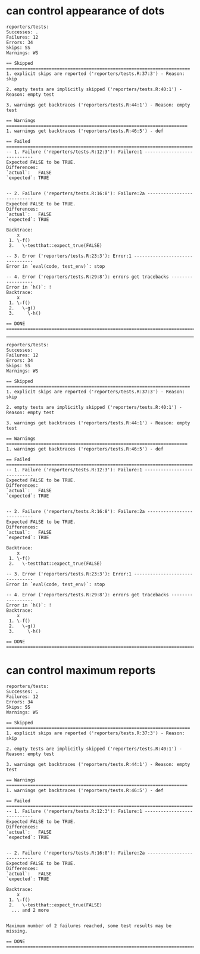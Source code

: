 # can control appearance of dots

    reporters/tests: 
    Successes: .
    Failures: 12
    Errors: 34
    Skips: SS
    Warnings: WS
    
    == Skipped =====================================================================
    1. explicit skips are reported ('reporters/tests.R:37:3') - Reason: skip
    
    2. empty tests are implicitly skipped ('reporters/tests.R:40:1') - Reason: empty test
    
    3. warnings get backtraces ('reporters/tests.R:44:1') - Reason: empty test
    
    == Warnings ====================================================================
    1. warnings get backtraces ('reporters/tests.R:46:5') - def
    
    == Failed ======================================================================
    -- 1. Failure ('reporters/tests.R:12:3'): Failure:1 ----------------------------
    Expected FALSE to be TRUE.
    Differences:
    `actual`:   FALSE
    `expected`: TRUE 
    
    
    -- 2. Failure ('reporters/tests.R:16:8'): Failure:2a ---------------------------
    Expected FALSE to be TRUE.
    Differences:
    `actual`:   FALSE
    `expected`: TRUE 
    
    Backtrace:
        x
     1. \-f()
     2.   \-testthat::expect_true(FALSE)
    
    -- 3. Error ('reporters/tests.R:23:3'): Error:1 --------------------------------
    Error in `eval(code, test_env)`: stop
    
    -- 4. Error ('reporters/tests.R:29:8'): errors get tracebacks ------------------
    Error in `h()`: !
    Backtrace:
        x
     1. \-f()
     2.   \-g()
     3.     \-h()
    
    == DONE ========================================================================

---

    reporters/tests: 
    Successes: 
    Failures: 12
    Errors: 34
    Skips: SS
    Warnings: WS
    
    == Skipped =====================================================================
    1. explicit skips are reported ('reporters/tests.R:37:3') - Reason: skip
    
    2. empty tests are implicitly skipped ('reporters/tests.R:40:1') - Reason: empty test
    
    3. warnings get backtraces ('reporters/tests.R:44:1') - Reason: empty test
    
    == Warnings ====================================================================
    1. warnings get backtraces ('reporters/tests.R:46:5') - def
    
    == Failed ======================================================================
    -- 1. Failure ('reporters/tests.R:12:3'): Failure:1 ----------------------------
    Expected FALSE to be TRUE.
    Differences:
    `actual`:   FALSE
    `expected`: TRUE 
    
    
    -- 2. Failure ('reporters/tests.R:16:8'): Failure:2a ---------------------------
    Expected FALSE to be TRUE.
    Differences:
    `actual`:   FALSE
    `expected`: TRUE 
    
    Backtrace:
        x
     1. \-f()
     2.   \-testthat::expect_true(FALSE)
    
    -- 3. Error ('reporters/tests.R:23:3'): Error:1 --------------------------------
    Error in `eval(code, test_env)`: stop
    
    -- 4. Error ('reporters/tests.R:29:8'): errors get tracebacks ------------------
    Error in `h()`: !
    Backtrace:
        x
     1. \-f()
     2.   \-g()
     3.     \-h()
    
    == DONE ========================================================================

# can control maximum reports

    reporters/tests: 
    Successes: .
    Failures: 12
    Errors: 34
    Skips: SS
    Warnings: WS
    
    == Skipped =====================================================================
    1. explicit skips are reported ('reporters/tests.R:37:3') - Reason: skip
    
    2. empty tests are implicitly skipped ('reporters/tests.R:40:1') - Reason: empty test
    
    3. warnings get backtraces ('reporters/tests.R:44:1') - Reason: empty test
    
    == Warnings ====================================================================
    1. warnings get backtraces ('reporters/tests.R:46:5') - def
    
    == Failed ======================================================================
    -- 1. Failure ('reporters/tests.R:12:3'): Failure:1 ----------------------------
    Expected FALSE to be TRUE.
    Differences:
    `actual`:   FALSE
    `expected`: TRUE 
    
    
    -- 2. Failure ('reporters/tests.R:16:8'): Failure:2a ---------------------------
    Expected FALSE to be TRUE.
    Differences:
    `actual`:   FALSE
    `expected`: TRUE 
    
    Backtrace:
        x
     1. \-f()
     2.   \-testthat::expect_true(FALSE)
      ... and 2 more
    
    
    Maximum number of 2 failures reached, some test results may be missing.
    
    == DONE ========================================================================

